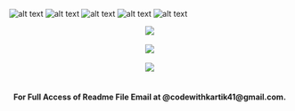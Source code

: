 ![alt text](https://lh3.googleusercontent.com/u/0/drive-viewer/AKGpihaZdqI_KZewa7z-A6NJMzAlWB2MjP5xGtcyFpFswHniuGRA1HaO-niCKj7AeO9tA0nObVETr5wa7UJkg_8k9A27rIdCNamRZo8=w1920-h1032-rw-v1)
![alt text](https://lh3.googleusercontent.com/u/0/drive-viewer/AKGpihZTX10IQttc8hnJ58YWWR-DwtWDzd4_P7U_2Ay6UFpnJAycmvQioh0vK7wxJ3SrwKsNPrnlN_qQ1LaND_p0OOqPFL_jggLdIfo=w1920-h1032-rw-v1)
![alt text](https://lh3.googleusercontent.com/u/0/drive-viewer/AKGpihbvK0f05ef103DQ8Q9x68TumwpQ5D49eQ11IH-Ej-1mKTVVYRYN_Qp8uKbZazvrgUC8CEe58SiOFNyWoHAjmpgcWv0v9WhDOLE=w1920-h1032-rw-v1)
![alt text](https://lh3.googleusercontent.com/u/0/drive-viewer/AKGpihZVfT62QP5cGaVfU6ZqLN0n2gqOqdYtrqdkZC9mHyxKgdb_VKZxjVQNwJ1BPovC7ZPi4izc21oyTIlQgCOYtodAFo3Jc0eDKws=w1920-h1032-rw-v1)
![alt text](https://lh3.googleusercontent.com/u/0/drive-viewer/AKGpiham7CDxQaHCS_MTgOMuK1dk11q2AyyAo1PdmDmK7J0I1zphdE4o6cpxSbVRZgZE_ECr5LxQxir7EvLgxui4RhA6OuCv7L4bxKk=w1920-h1032-rw-v1)
<div id="header" align=center>  
  <img src="https://komarev.com/ghpvc/?username=Kartik-Patidar-7375&color=green&base=2781&style=for-the-badge">
  <br>
  <br>
  <img src="https://github-readme-stats.vercel.app/api?username=Kartik-Patidar-7375&theme=dark&width=200px">     
  <br>
  <br> 
  <img src="https://streak-stats.demolab.com/?user=Kartik-Patidar-7375&theme=dark&width=200px">
  <br>
  <br>
  <h4>For Full Access of Readme File Email at @codewithkartik41@gmail.com.</h4>
</div>
<br>    
<br>
<br>
